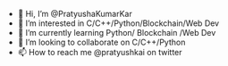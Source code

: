 - 👋 Hi, I’m @PratyushaKumarKar
- 👀 I’m interested in C/C++/Python/Blockchain/Web Dev
- 🌱 I’m currently learning Python/ Blockchain /Web Dev 
- 💞️ I’m looking to collaborate on C/C++/Python
- 📫 How to reach me @pratyushkai on twitter

<!---
PratyushaKumarKar/PratyushaKumarKar is a ✨ special ✨ repository because its `README.md` (this file) appears on your GitHub profile.
You can click the Preview link to take a look at your changes.
--->
